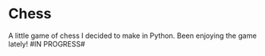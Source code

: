 # Chess
A little game of chess I decided to make in Python. Been enjoying the game lately!
#IN PROGRESS#
